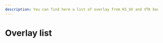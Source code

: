 ```yaml
---
description: You can find here a list of overlay from KS_UV and VTK bodies mods
---
```


# Overlay list

